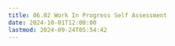 ```yaml
---
title: 06.02 Work In Progress Self Assessment
date: 2024-10-01T12:00:00
lastmod: 2024-09-24T05:54:42
---
```

